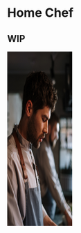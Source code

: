 <h1>Home Chef</h1>
    <h2>WIP</h2>
      <img src="img/chef-5.jpg" width="150" height="400" alt="" style="display: inline-block; margin: auto;" />
